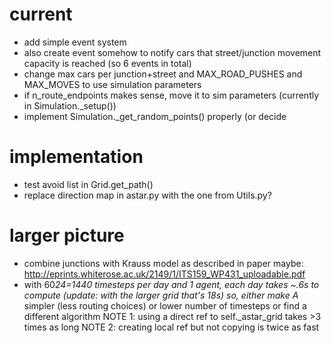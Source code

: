 # current
- add simple event system
- also create event somehow to notify cars that street/junction movement capacity is reached (so 6 events in total)
- change max cars per junction+street and MAX_ROAD_PUSHES and MAX_MOVES to use simulation parameters
- if n_route_endpoints makes sense, move it to sim parameters (currently in Simulation._setup())
- implement Simulation._get_random_points() properly (or decide
# implementation

- test avoid list in Grid.get_path()
- replace direction map in astar.py with the one from Utils.py?


# larger picture

- combine junctions with Krauss model as described in paper
  maybe: <http://eprints.whiterose.ac.uk/2149/1/ITS159_WP431_uploadable.pdf>
- with 60*24=1440 timesteps per day and 1 agent, each day takes ~.6s to compute (update: with the larger grid that's 18s)
  so, either make A* simpler (less routing choices) or lower number of timesteps or find a different algorithm
  NOTE 1: using a direct ref to self._astar_grid takes >3 times as long
  NOTE 2: creating local ref but not copying is twice as fast
